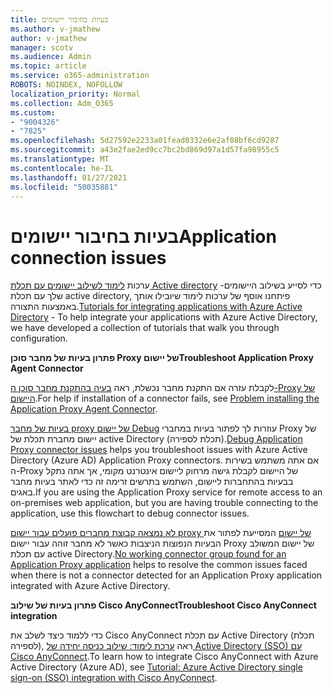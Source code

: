 ```yaml
---
title: בעיות בחיבור יישומים
ms.author: v-jmathew
author: v-jmathew
manager: scotv
ms.audience: Admin
ms.topic: article
ms.service: o365-administration
ROBOTS: NOINDEX, NOFOLLOW
localization_priority: Normal
ms.collection: Adm_O365
ms.custom:
- "9004326"
- "7825"
ms.openlocfilehash: 5d27592e2233a01fead0332e6e2af08bf6cd9287
ms.sourcegitcommit: a43e2fae2ed9cc7bc2bd869d97a1d57fa98955c5
ms.translationtype: MT
ms.contentlocale: he-IL
ms.lasthandoff: 01/27/2021
ms.locfileid: "50035881"
---
```

# <a name="application-connection-issues"></a><span data-ttu-id="a5234-102">בעיות בחיבור יישומים</span><span class="sxs-lookup"><span data-stu-id="a5234-102">Application connection issues</span></span>

<span data-ttu-id="a5234-103">ערכות [לימוד לשילוב יישומים עם תכלת Active directory](https://docs.microsoft.com/azure/active-directory/saas-apps/tutorial-list) -כדי לסייע בשילוב היישומים שלך עם תכלת active directory, פיתחנו אוסף של ערכות לימוד שיובילו אותך באמצעות התצורה.</span><span class="sxs-lookup"><span data-stu-id="a5234-103">[Tutorials for integrating applications with Azure Active Directory](https://docs.microsoft.com/azure/active-directory/saas-apps/tutorial-list) - To help integrate your applications with Azure Active Directory, we have developed a collection of tutorials that walk you through configuration.</span></span>

<span data-ttu-id="a5234-104">**פתרון בעיות של מחבר סוכן Proxy של יישום**</span><span class="sxs-lookup"><span data-stu-id="a5234-104">**Troubleshoot Application Proxy Agent Connector**</span></span>

<span data-ttu-id="a5234-105">לקבלת עזרה אם התקנת מחבר נכשלת, ראה [בעיה בהתקנת מחבר סוכן ה-Proxy של היישום](https://docs.microsoft.com/azure/active-directory/manage-apps/application-proxy-connector-installation-problem).</span><span class="sxs-lookup"><span data-stu-id="a5234-105">For help if installation of a connector fails, see [Problem installing the Application Proxy Agent Connector](https://docs.microsoft.com/azure/active-directory/manage-apps/application-proxy-connector-installation-problem).</span></span>

<span data-ttu-id="a5234-106">[בעיות של מחבר proxy של יישום Debug](https://docs.microsoft.com/azure/active-directory/manage-apps/application-proxy-debug-connectors) עוזרות לך לפתור בעיות במחברי Proxy של יישום מחברת תכלת של active Directory (תכלת לספירה).</span><span class="sxs-lookup"><span data-stu-id="a5234-106">[Debug Application Proxy connector issues](https://docs.microsoft.com/azure/active-directory/manage-apps/application-proxy-debug-connectors) helps you troubleshoot issues with Azure Active Directory (Azure AD) Application Proxy connectors.</span></span> <span data-ttu-id="a5234-107">אם אתה משתמש בשירות ה-Proxy של היישום לקבלת גישה מרחוק ליישום אינטרנט מקומי, אך אתה נתקל בבעיות בהתחברות ליישום, השתמש בתרשים זרימה זה כדי לאתר בעיות מחבר באגים.</span><span class="sxs-lookup"><span data-stu-id="a5234-107">If you are using the Application Proxy service for remote access to an on-premises web application, but you are having trouble connecting to the application, use this flowchart to debug connector issues.</span></span>

<span data-ttu-id="a5234-108">[לא נמצאה קבוצת מחברים פועלים עבור יישום proxy של יישום](https://docs.microsoft.com/azure/active-directory/manage-apps/application-proxy-connectivity-no-working-connector) המסייעת לפתור את הבעיות הנפוצות הניצבות כאשר לא מחבר זוהה עבור יישום Proxy של יישום המשולב עם תכלת active Directory.</span><span class="sxs-lookup"><span data-stu-id="a5234-108">[No working connector group found for an Application Proxy application](https://docs.microsoft.com/azure/active-directory/manage-apps/application-proxy-connectivity-no-working-connector) helps to resolve the common issues faced when there is not a connector detected for an Application Proxy application integrated with Azure Active Directory.</span></span>

<span data-ttu-id="a5234-109">**פתרון בעיות של שילוב Cisco AnyConnect**</span><span class="sxs-lookup"><span data-stu-id="a5234-109">**Troubleshoot Cisco AnyConnect integration**</span></span>

<span data-ttu-id="a5234-110">כדי ללמוד כיצד לשלב את Cisco AnyConnect עם תכלת Active Directory (תכלת לספירה), ראה [ערכת לימוד: שילוב כניסה יחידה של Active Directory (SSO) עם Cisco AnyConnect](https://docs.microsoft.com/azure/active-directory/saas-apps/cisco-anyconnect).</span><span class="sxs-lookup"><span data-stu-id="a5234-110">To learn how to integrate Cisco AnyConnect with Azure Active Directory (Azure AD), see [Tutorial: Azure Active Directory single sign-on (SSO) integration with Cisco AnyConnect](https://docs.microsoft.com/azure/active-directory/saas-apps/cisco-anyconnect).</span></span>
